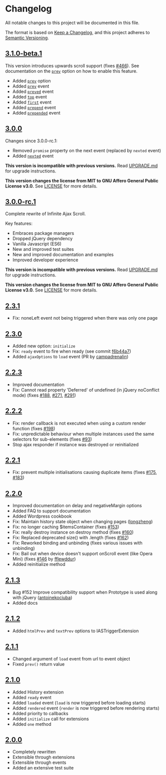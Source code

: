 Changelog
=========

All notable changes to this project will be documented in this file.

The format is based on [Keep a Changelog](https://keepachangelog.com/en/1.0.0/),
and this project adheres to [Semantic Versioning](https://semver.org/spec/v2.0.0.html).

## [3.1.0-beta.1]

This version introduces upwards scroll support (fixes [#466](https://github.com/webcreate/infinite-ajax-scroll/issues/466)). See documentation on the [`prev`](docs/options.md#prev) option on how to enable this feature.

* Added [`prev`](docs/options.md#prev) option
* Added [`prev`](docs/events.md#prev) event
* Added [`preved`](docs/events.md#preved) event
* Added [`top`](docs/events.md#top) event
* Added [`first`](docs/events.md#first) event
* Added [`prepend`](docs/events.md#prepend) event
* Added [`prepended`](docs/events.md#prepended) event

## [3.0.0]

Changes since 3.0.0-rc.1:

* Removed `promise` property on the next event (replaced by `nexted` event)
* Added [`nexted`](docs/events.md#nexted) event

**This version is incompatible with previous versions.**
Read [UPGRADE.md](UPGRADE.md) for upgrade instructions.

**This version changes the license from MIT to GNU Affero General Public License v3.0.**
See [LICENSE](LICENSE) for more details.

## [3.0.0-rc.1]

Complete rewrite of Infinite Ajax Scroll.

Key features:

- Embraces package managers
- Dropped jQuery dependency
- Vanilla Javascript (ES6)
- New and improved test suites
- New and improved documentation and examples
- Improved developer experience

**This version is incompatible with previous versions.**
Read [UPGRADE.md](UPGRADE.md) for upgrade instructions.

**This version changes the license from MIT to GNU Affero General Public License v3.0.**
See [LICENSE](LICENSE) for more details.

## [2.3.1]

* Fix: noneLeft event not being triggered when there was only one page

## [2.3.0]

* Added new option: `initialize`
* Fix: `ready` event to fire when ready (see commit [f6b44a7](https://github.com/webcreate/infinite-ajax-scroll/commit/f6b44a74e3b87362d0c5b417cf5ba69b6a048bd3))
* Added `ajaxOptions` to `load` event (PR by [campadrenalin](https://github.com/campadrenalin))

## [2.2.3]

* Improved documentation
* Fix: Cannot read property 'Deferred' of undefined (in jQuery noConflict mode) (fixes [#188](https://github.com/webcreate/infinite-ajax-scroll/issues/188), [#271](https://github.com/webcreate/infinite-ajax-scroll/issues/271), [#291](https://github.com/webcreate/infinite-ajax-scroll/issues/291))

## [2.2.2]

* Fix: render callback is not executed when using a custom render function (fixes [#198](https://github.com/webcreate/infinite-ajax-scroll/issues/198))
* Fix: unpredictable behaviour when multiple instances used the same selectors for sub-elements (fixes [#93](https://github.com/webcreate/infinite-ajax-scroll/issues/93))
* Stop ajax responder if instance was destroyed or reinitialized

## [2.2.1]

* Fix: prevent multiple initialisations causing duplicate items (fixes [#175](https://github.com/webcreate/infinite-ajax-scroll/issues/175), [#183](https://github.com/webcreate/infinite-ajax-scroll/issues/183))

## [2.2.0]

* Improved documentation on delay and negativeMargin options
* Added FAQ to support documentation
* Added Wordpress cookbook
* Fix: Maintain history state object when changing pages ([longzheng](https://github.com/longzheng))
* Fix: no longer caching $itemsContainer (fixes [#153](https://github.com/webcreate/infinite-ajax-scroll/issues/153))
* Fix: really destroy instance on destroy method (fixes [#160](https://github.com/webcreate/infinite-ajax-scroll/issues/160))
* Fix: Replaced deprecated size() with .length (fixes [#162](https://github.com/webcreate/infinite-ajax-scroll/issues/162))
* Fix: Reworked binding and unbinding (fixes various issues with unbinding)
* Fix: Bail out when device doesn't support onScroll event (like Opera Mini) (fixes [#146](https://github.com/webcreate/infinite-ajax-scroll/issues/146) by [fflewddur](https://github.com/fflewddur))
* Added reinitialize method

## [2.1.3]

* Bug #152 Improve compatibility support when Prototype is used along with jQuery ([antoinekociuba](https://github.com/antoinekociuba))
* Added docs

## [2.1.2]

* Added `htmlPrev` and `textPrev` options to IASTriggerExtension

## [2.1.1]

* Changed argument of `load` event from url to event object
* Fixed `prev()` return value

## [2.1.0]

* Added History extension
* Added `ready` event
* Added `loaded` event (`load` is now triggered before loading starts)
* Added `rendered` event (`render` is now triggered before rendering starts)
* Added priority to callbacks
* Added `initialize` call for extensions
* Added `one` method

## [2.0.0]

* Completely rewritten
* Extensible through extensions
* Extensible through events
* Added an extensive test suite

[3.1.0-beta.1]: https://github.com/webcreate/infinite-ajax-scroll/compare/3.0.0...3.1.0-beta.1
[3.0.0]: https://github.com/webcreate/infinite-ajax-scroll/compare/3.0.0-rc.1...3.0.0
[3.0.0-rc.1]: https://github.com/webcreate/infinite-ajax-scroll/compare/v2.3.1...3.0.0-rc.1
[2.3.1]: https://github.com/webcreate/infinite-ajax-scroll/compare/v2.3.0...v2.3.1
[2.3.0]: https://github.com/webcreate/infinite-ajax-scroll/compare/v2.2.3...v2.3.0
[2.2.3]: https://github.com/webcreate/infinite-ajax-scroll/compare/v2.2.2...v2.2.3
[2.2.2]: https://github.com/webcreate/infinite-ajax-scroll/compare/v2.2.1...v2.2.2
[2.2.1]: https://github.com/webcreate/infinite-ajax-scroll/compare/v2.2.0...v2.2.1
[2.2.0]: https://github.com/webcreate/infinite-ajax-scroll/compare/v2.1.3...v2.2.0
[2.1.3]: https://github.com/webcreate/infinite-ajax-scroll/compare/v2.1.2...v2.1.3
[2.1.2]: https://github.com/webcreate/infinite-ajax-scroll/compare/v2.1.1...v2.1.2
[2.1.1]: https://github.com/webcreate/infinite-ajax-scroll/compare/v2.1.0...v2.1.1
[2.1.0]: https://github.com/webcreate/infinite-ajax-scroll/compare/v2.0.0...v2.1.0
[2.0.0]: https://github.com/webcreate/infinite-ajax-scroll/compare/v1.1.0...v2.0.0
